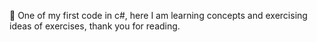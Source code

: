 📏 One of my first code in c#, here I am learning concepts and exercising ideas of exercises, thank you for reading.


